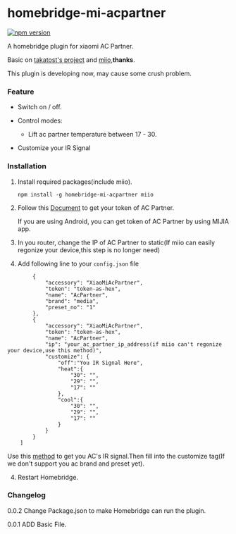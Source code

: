 # homebridge-mi-acpartner
[![npm version](https://badge.fury.io/js/homebridge-mi-acpartner.svg)](https://badge.fury.io/js/homebridge-mi-acpartner)

A homebridge plugin for xiaomi AC Partner.

Basic on [takatost's project](https://github.com/takatost/homebridge-mi-ac-partner) and [miio](https://github.com/aholstenson/miio),**thanks**.

This plugin is developing now, may cause some crush problem. 

### Feature

* Switch on / off.

* Control modes:

  - Lift ac partner temperature between 17 - 30. 
  
* Customize your IR Signal
  
### Installation

1. Install required packages(include miio).

   ```
   npm install -g homebridge-mi-acpartner miio
   ```
   
   
2. Follow this [Document](https://github.com/aholstenson/miio/blob/master/docs/management.md#getting-the-token-of-a-device) to get your token of AC Partner.
   
   If you are using Android, you can get token of AC Partner by using MIJIA app.
   
   
4. In you router, change the IP of AC Partner to static(If miio can easily regonize your device,this step is no longer need) 
   
   
3. Add following line to your `config.json` file


```"accessories": [
        {
            "accessory": "XiaoMiAcPartner",
            "token": "token-as-hex",
            "name": "AcPartner",
            "brand": "media",
            "preset_no": "1"
        },
        {
            "accessory": "XiaoMiAcPartner",
            "token": "token-as-hex",
            "name": "AcPartner",
            "ip": "your_ac_partner_ip_address(if miio can't regonize your device,use this method)",
            "customize": {
                "off":"You IR Signal Here",
                "heat":{
                    "30": "",
                    "29": "",
                    "17": ""
                },
                "cool":{
                    "30": "",
                    "29": "",
                    "17": ""
                }
            }
        }
    ]
```

Use this [method](https://github.com/aholstenson/miio/blob/master/docs/protocol.md#) to get you AC's IR signal.Then fill into the customize tag(If we don't support you ac brand and preset yet).
 
 
 4. Restart Homebridge.
 
 
### Changelog
  0.0.2
  Change Package.json to make Homebridge can run the plugin.
  
  0.0.1
  ADD Basic File.
